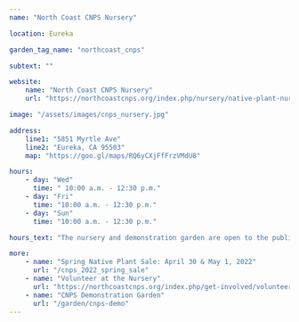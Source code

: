 ```yaml
---
name: "North Coast CNPS Nursery"

location: Eureka

garden_tag_name: "northcoast_cnps"

subtext: ""

website: 
    name: "North Coast CNPS Nursery"
    url: "https://northcoastcnps.org/index.php/nursery/native-plant-nursery"

image: "/assets/images/cnps_nursery.jpg"

address:
    line1: "5851 Myrtle Ave"
    line2: "Eureka, CA 95503" 
    map: "https://goo.gl/maps/RQ6yCXjFfFrzVMdU8"

hours:
    - day: "Wed"
      time: " 10:00 a.m. - 12:30 p.m."
    - day: "Fri"
      time: "10:00 a.m. - 12:30 p.m."
    - day: "Sun"
      time: "10:00 a.m. - 12:30 p.m."

hours_text: "The nursery and demonstration garden are open to the public during Volunteer Hours. Plant sales are currently on hold until the <a href='/cnps_2022_spring_sale'>Spring Plant Sale</a>."

more:
    - name: "Spring Native Plant Sale: April 30 & May 1, 2022"
      url: "/cnps_2022_spring_sale"
    - name: "Volunteer at the Nursery"
      url: "https://northcoastcnps.org/index.php/get-involved/volunteer-at-the-nursery"
    - name: "CNPS Demonstration Garden"
      url: "/garden/cnps-demo"
---
```


